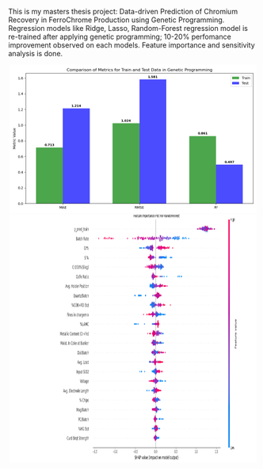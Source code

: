 This is my masters thesis project: Data-driven Prediction of Chromium Recovery in FerroChrome Production using Genetic Programming. 
Regression models like Ridge, Lasso, Random-Forest regression model is re-trained after applying genetic programming; 10-20% perfomance improvement observed on each models.
Feature importance and sensitivity analysis is done.

<p align="center">
  <img src="new_rf_metrics1.png" alt="metrics" width="500" height="300">
  <img src="rf_feature_imp_plot.png" alt="feature importance" width="500" height="500">
</p>
